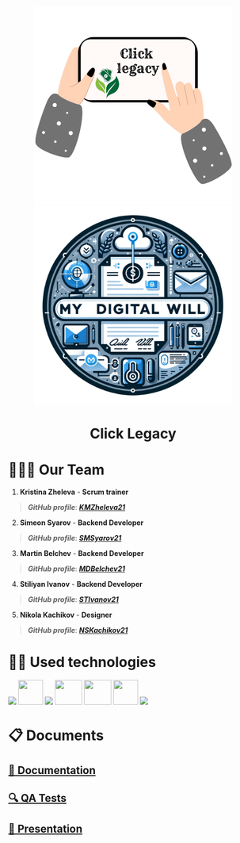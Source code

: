 <p align = "center">
<img src = "clickLegacy\clickLegacy\Assets\Click legacy.png" alt = "logo" width=400 display=inline-block>
<img src = "clickLegacy\clickLegacy\Assets\Logo.png" alt = "logo" width=400 display=inline-block>
</p>
<h1 align = "center">
  Click Legacy
</h1>

<h1>🧑‍🤝‍🧑 Our Team </h1>
<p>

1. **Kristina Zheleva** - **Scrum trainer**	
> ***GitHub profile***: [***KMZheleva21***](https://github.com/KMZheleva21)

2. **Simeon Syarov** - **Backend Developer** 
> ***GitHub profile***: [***SMSyarov21***](https://github.com/SMSyarov21)	
 
3. **Martin Belchev** - **Backend Developer** 
> ***GitHub profile***: [***MDBelchev21***](https://github.com/MDBelchev21)
> 
 4. **Stiliyan Ivanov** - **Backend Developer**
> ***GitHub profile***: [***STIvanov21***](https://github.com/STIvanov21)
> 
5. **Nikola Kachikov** - **Designer** 
> ***GitHub profile***: [***NSKachikov21***](https://github.com/NSKachikov21)
>
</p>
<h1>👨‍💻 Used technologies</h1>
<p align="left"> 
<a> <img src="https://img.icons8.com/ios-filled/50/4a90e2/c-plus-plus-logo.png"/> </a> 
<a> <img src="https://upload.wikimedia.org/wikipedia/commons/c/c2/GitHub_Invertocat_Logo.svg" width="50" height="50"</a>
<a> <img src="https://img.icons8.com/fluency/48/000000/visual-studio.png"/> </a>
<a> <img src="https://images-eds-ssl.xboxlive.com/image?url=4rt9.lXDC4H_93laV1_eHHFT949fUipzkiFOBH3fAiZZUCdYojwUyX2aTonS1aIwMrx6NUIsHfUHSLzjGJFxxsG72wAo9EWJR4yQWyJJaDb6rYcBtJvTvH3UoAS4JFNDaxGhmKNaMwgElLURlRFeVkLCjkfnXmWtINWZIrPGYq0-&format=source" width="55" height="50"/> </a>
<a> <img src="https://upload.wikimedia.org/wikipedia/commons/thumb/f/fd/Microsoft_Office_Word_%282019%E2%80%93present%29.svg/1200px-Microsoft_Office_Word_%282019%E2%80%93present%29.svg.png" width="55" height="50"/>  </a>
<a> <img src="https://upload.wikimedia.org/wikipedia/commons/thumb/0/0d/Microsoft_Office_PowerPoint_%282019%E2%80%93present%29.svg/1200px-Microsoft_Office_PowerPoint_%282019%E2%80%93present%29.svg.png" width="50" height="50"/>  </a>
<a> <img src="https://img.icons8.com/color/48/000000/microsoft-excel-2019--v1.png"></a>

 <h1>📋 Documents</h1>
<p>
<h2> <a href ="ASAP" >📜 Documentation</h2>
<h2> <a href ="ASAP">🔍 QA Tests</h2>
<h2> <a href ="ASAP" >📰 Presentation</h2>
  
  </p>
</p>
